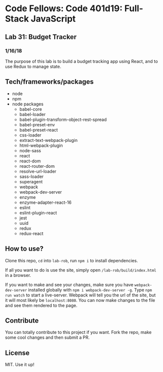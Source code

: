 # Code Fellows: Code 401d19: Full-Stack JavaScript

## Lab 31: Budget Tracker
### 1/16/18

The purpose of this lab is to build a budget tracking app using React, and to use Redux to manage state.

## Tech/frameworks/packages

- node 
- npm
- node packages
  - babel-core
  - babel-loader
  - babel-plugin-transform-object-rest-spread
  - babel-preset-env
  - babel-preset-react
  - css-loader
  - extract-text-webpack-plugin
  - html-webpack-plugin
  - node-sass
  - react
  - react-dom
  - react-router-dom
  - resolve-url-loader
  - sass-loader
  - superagent
  - webpack
  - webpack-dev-server
  - enzyme
  - enzyme-adapter-react-16
  - eslint
  - eslint-plugin-react
  - jest
  - uuid
  - redux
  - redux-react

## How to use?

Clone this repo, `cd` into `lab-rob`, run `npm i` to install dependencies. 

If all you want to do is use the site, simply open `/lab-rob/build/index.html` in a browser.

If you want to make and see your changes, make sure you have `webpack-dev-server` installed globally with `npm i webpack-dev-server -g`. Type `npm run watch` to start a live-server. Webpack will tell you the url of the site, but it will most likely be `localhost:8080`. You can now make changes to the file and see them rendered to the page.

## Contribute

You can totally contribute to this project if you want. Fork the repo, make some cool changes and then submit a PR.

## License

MIT. Use it up!